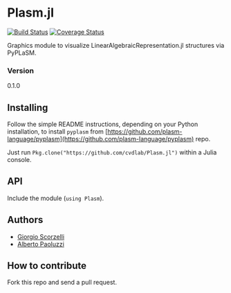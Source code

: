 # Plasm.jl
[![Build Status](https://img.shields.io/travis/cvdlab/Plasm.jl/master.svg?label=Linux+/+macOS)](https://travis-ci.org/cvdlab/Plasm.jl)
[![Coverage Status](https://coveralls.io/repos/github/cvdlab/Plasm.jl/badge.svg?branch=master)](https://coveralls.io/github/cvdlab/Plasm.jl?branch=master)

Graphics module to visualize LinearAlgebraicRepresentation.jl structures via PyPLaSM.

### Version
0.1.0

## Installing

Follow the simple README instructions, depending on your Python installation, to install `pyplasm` from [https://github.com/plasm-language/pyplasm](https://github.com/plasm-language/pyplasm) repo.

Just run `Pkg.clone("https://github.com/cvdlab/Plasm.jl")` within a Julia console.

## API

Include the module (`using Plasm`).

## Authors
* [Giorgio Scorzelli](https://github.com/plasm-language/pyplasm)
* [Alberto Paoluzzi](https://github.com/apaoluzzi)

## How to contribute

Fork this repo and send a pull request.
